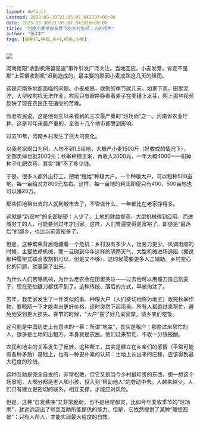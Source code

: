 ```yaml
---
layout: default
Lastmod: 2023-05-30T21:05:07.042337+00:00
date: 2023-05-30T21:05:07.042019+00:00
title: "河南小麦抢收背景下的乡村危机：人的视角"
author: "张3丰"
tags: [收割机,种粮,乡村,农民,小麦]
---
```


![](https://images.weserv.nl/?url=https%3A//mmbiz.qpic.cn/mmbiz_jpg/DTib2Nt9KfbUjq15AvM52AV8opicz5tYfLP1yHjnGBEw08Sz3WicicAak5fuzxc2rPkAElIMlFibuc05gc4LsSykT7A/640%3Fwx_fmt%3Djpeg)

河南南阳“收割机滞留高速”事件引发广泛关注。当地回应，小麦发芽，肯定不是那“上百辆收割机”迟到造成的，最主要的原因小麦成熟这几天的降雨。

这是河南多地都面临的问题。小麦成熟，收割的季节就几天，如果下雨，田里泥泞，大型收割机无法作业，农民只有眼睁睁看着麦子在麦穗上发芽，网上那些视频反映了现在农民正在遭受的苦难。

有老农民说，这是他有生以来看到的三次最严重的“烂场雨”之一。河南省农业厅称，这是10年来最严重的，全省十几个地市都受到影响。

过去10年，河南乡村发生了巨大的变化。

以我老家周口为例，人均不到1.5亩地，大概产小麦1500斤（好收成的情况下），全部卖掉也就2000元；秋季种植玉米，再收入2000元，一年大概4000——扣掉种子化肥农药，其实“赚”不了多少钱。

于是，很多人都外出打工，把地“租给”种粮大户。一个种粮大户，可以租种500亩地，每一亩给对方800元左右。这样，每一亩地的利润即便只有400，500亩地也可以赚20万。

那些把地租出去的人就到城市去了，不管做什么，一年都比在老家挣得多。

这就是“新农村”的全部秘密：人少了，土地的效益提高，大型机械得到应用，而进城务工的人，可能要到过年才回家。这样，人们普遍变得更富裕了。即便是“最落后”的鄙乡，也比以前富裕多了。

但是，这种繁荣背后隐藏着一个危机：乡村没有多少人，壮劳力更少。风调雨顺的时候，主要依赖机械，而一旦碰到今年这样的阴雨天气，大型机械进场遇阻（据说那种履带式联合收割机可以，但是又不够），这时候需要更多人工辅助。乡村空心化的问题，就暴露了出来。

为什么人们苦等机械，为什么老农会在田里哭泣——过去他可以用镰刀自己割麦子，现在恐怕镰刀都找不到了。这种传统、落后的方式，早被淘汰了。

去年，我老家发生了一件类似的事。种粮大户（人们亲切地称为地主）收完秋季作物，要晾晒一下才能卖出更好价格，这时突然下起雨来。所有人都跑过来帮忙，避免他受到更大损失。春节的时候，“大户”摆了好几桌宴席，请乡亲们吃饭。

这可能是中国历史上有意味的一幕：所谓“地主”，其实是租户；那些过来帮忙的人，很多是土地的出租方，本身就是农民。他们过来帮忙，不收一分钱报酬。

农民和地主的关系发生了反转，这种帮工，其实是建立在乡亲们的感情（平常可能有各种矛盾）基础上，也有一种更朴素的认知：土地上长出来的庄稼，应该得到最大程度的珍惜。  

这种互助是完全自发的，非常松散，但它又是当今乡村最珍贵的东西，想一想这个场景吧，大部分都是老人和小孩，投入到“帮助他人”的劳动中去。人越来越少，人们只有建立更密切的联系，相互支撑，才能应对风险。

但是，这种“自发秩序”又非常脆弱，也不是经常都灵，比如今年麦收季节的“烂场雨”，就远远超出了邻里互助所能提供的能力。但是，它依然提供了某种“理想图景”：只有人帮人，才能实现最大程度的自救。

